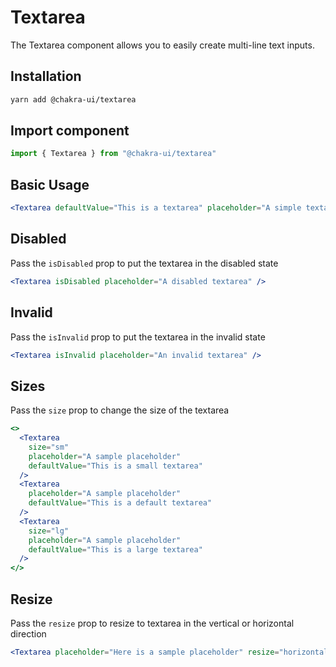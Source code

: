 # Textarea

The Textarea component allows you to easily create multi-line text inputs.

## Installation

```sh
yarn add @chakra-ui/textarea
```

## Import component

```jsx
import { Textarea } from "@chakra-ui/textarea"
```

## Basic Usage

```jsx
<Textarea defaultValue="This is a textarea" placeholder="A simple textarea" />
```

## Disabled

Pass the `isDisabled` prop to put the textarea in the disabled state

```jsx
<Textarea isDisabled placeholder="A disabled textarea" />
```

## Invalid

Pass the `isInvalid` prop to put the textarea in the invalid state

```jsx
<Textarea isInvalid placeholder="An invalid textarea" />
```

## Sizes

Pass the `size` prop to change the size of the textarea

```jsx
<>
  <Textarea
    size="sm"
    placeholder="A sample placeholder"
    defaultValue="This is a small textarea"
  />
  <Textarea
    placeholder="A sample placeholder"
    defaultValue="This is a default textarea"
  />
  <Textarea
    size="lg"
    placeholder="A sample placeholder"
    defaultValue="This is a large textarea"
  />
</>
```

## Resize

Pass the `resize` prop to resize to textarea in the vertical or horizontal
direction

```jsx
<Textarea placeholder="Here is a sample placeholder" resize="horizontal" />
```
